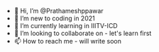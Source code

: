 - 👋 Hi, I’m @Prathameshppawar
- 👀 I’m new to coding in 2021
- 🌱 I’m currently learning in IIITV-ICD 
- 💞️ I’m looking to collaborate on - let's learn first 
- 📫 How to reach me - will write soon

<!---
Prathameshppawar/Prathameshppawar is a ✨ special ✨ repository because its `README.md` (this file) appears on your GitHub profile.
You can click the Preview link to take a look at your changes.
--->
